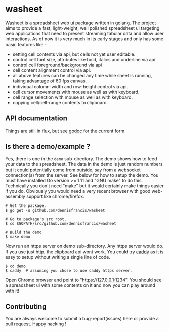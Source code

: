# washeet
Washeet is a spreadsheet web ui package written in golang. The project aims to provide a fast, light-weight, well polished spreadsheet ui targeting web applications that need to present streaming tabular data and allow user interactions. As of now it is very much in its early stages and only has some basic features like -

* setting cell contents via api, but cells not yet user editable.
* control cell font size, attributes like bold, italics and underline via api
* control cell foreground/background via api
* cell content alignment control via api.
* all above features can be changed any time while sheet is running, taking advantage of 60 fps canvas.
* individual column-width and row-height control via api.
* cell cursor movements with mouse as well as with keyboard.
* cell range selection with mouse as well as with keyboard.
* copying cell/cell-range contents to clipboard.

## API documentation
Things are still in flux, but see [godoc](https://godoc.org/github.com/dennisfrancis/washeet) for the current form.

## Is there a demo/example ?
Yes, there is one in the `demo` sub-directory. The demo shows how to feed your data to the spreadsheet. The data in the demo is just random numbers but it could potentially come from outside, say from a websocket connection(s) from the server. See below for how to setup the demo. You must have installed Go version >= 1.11 and "GNU make" to do this. Technically you don't need "make" but it would certainly make things easier if you do. Obviously you would need a very recent browser with good web-assembly support like chrome/firefox. 

```
# Get the package.
$ go get -u github.com/dennisfrancis/washeet

# Go to package's src root.
$ cd $GOPATH/src/github.com/dennisfrancis/washeet

# Build the demo
$ make demo
```

Now run an https server on demo sub-directory. Any https server would do. If you use just http, the clipboard api wont work. You could try [caddy](https://caddyserver.com/download) as it is easy to setup without writing a single line of code.
```
$ cd demo
$ caddy  # assuming you chose to use caddy https server.
```
Open Chrome browser and point to "https://127.0.0.1:1234". You should see a spreadsheet ui with some contents on it and now you can play around with it!

## Contributing
You are always welcome to submit a bug-report(issues) here or provide a pull request. Happy hacking !
